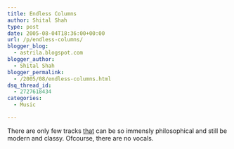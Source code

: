 ```yaml
---
title: Endless Columns
author: Shital Shah
type: post
date: 2005-08-04T18:36:00+00:00
url: /p/endless-columns/
blogger_blog:
  - astrila.blogspot.com
blogger_author:
  - Shital Shah
blogger_permalink:
  - /2005/08/endless-columns.html
dsq_thread_id:
  - 2727618434
categories:
  - Music

---
```

There are only few tracks [that][1] can be so immensly philosophical and still be modern and classy. Ofcourse, there are no vocals.

 [1]: http://music.yahoo.com/track/1781258 "Blue Man Group - Endless Columns"